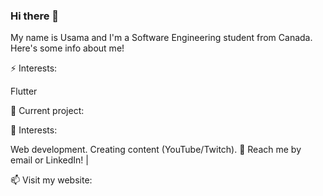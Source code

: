 ### Hi there 👋

<!--
**usamasaleem1/usamasaleem1** is a ✨ _special_ ✨ repository because its `README.md` (this file) appears on your GitHub profile.

Here are some ideas to get you started:

- 🔭 I’m currently working on ...
- 🌱 I’m currently learning ...
- 👯 I’m looking to collaborate on ...
- 🤔 I’m looking for help with ...
- 💬 Ask me about ...
- 📫 How to reach me: ...
- 😄 Pronouns: ...
- ⚡ Fun fact: ...
-->
My name is Usama and I'm a Software Engineering student from Canada. Here's some info about me!

⚡ Interests:

Flutter

🔭 Current project:

🌱 Interests:

Web development.
Creating content (YouTube/Twitch).
💬 Reach me by email or LinkedIn!  | 

📫 Visit my website: 
